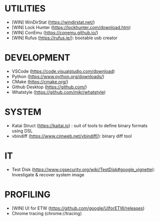 # UTILITIES

- [WIN] WinDirStat (https://windirstat.net/)
- [WIN] Lock Hunter (https://lockhunter.com/download.htm)
- [WIN] ConEmu (https://conemu.github.io/)
- [WIN] Rufus (https://rufus.ie/): bootable usb creator

# DEVELOPMENT

- VSCode (https://code.visualstudio.com/download)
- Python (https://www.python.org/downloads/)
- CMake (https://cmake.org/)
- Github Desktop (https://github.com/)
- Whatstyle (https://github.com/mikr/whatstyle)

# SYSTEM

- Katai Struct (https://kaitai.io) : suit of tools to define binary formats using DSL
- vbindiff (https://www.cjmweb.net/vbindiff/): binary diff tool

# IT

- Test Disk (https://www.cgsecurity.org/wiki/TestDisk#google_vignette): Investigate & recover system image

# PROFILING

- [WIN] UI for ETW (https://github.com/google/UIforETW/releases)
- Chrome tracing (chrome://tracing)
